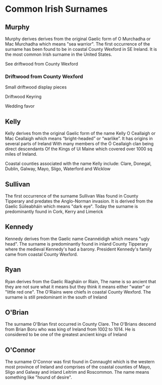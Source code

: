 # Common Irish Surnames

## Murphy
Murphy derives derives from the original
 Gaelic form of O Murchadha or
 Mac Murchadha which means "sea warrior". 
The first
occurrence of the surname has been found to be
 in coastal County Wexford in SE Ireland. 
 It is the most common Irish surname in the 
United States.

See driftwood from County Wexford

### Driftwood from County Wexford

Small driftwood display pieces

Driftwood Keyring

Wedding favor


## Kelly


Kelly derives from the original Gaelic form of the name Kelly
O Ceallaigh or Mac Ceallaigh which means 
“bright-headed” or “warlike”. It has
 origins in several parts of Ireland 
With many members of the Ó Ceallaigh clan being
 direct descendants
 Of the Kings of Uí Maine which covered over
 1000 sq miles of Ireland.

Coastal counties associated with the name
 Kelly include: Clare, Donegal, Dublin, Galway, Mayo, Sligo,
 Waterford and Wicklow

## Sullivan

The first occurrence of the surname Sullivan 
Was found in County Tipperary and predates the
Anglo-Norman invasion. It is derived from the
Gaelic Súileabháin which means "dark eye". 
Today the surname is predominantly found in 
Cork, Kerry and Limerick 

## Kennedy

Kennedy  derives from the Gaelic name 
Ceannéidigh which means "ugly head". The 
surname is predominantly found in inland County 
Tipperary 
where the medieval Kennedy's had a barony.
President Kennedy's family came from coastal County
 Wexford.

## Ryan
Ryan derives from the Gaelic Riagháin or Riain,
The name is so ancient that they are not sure 
what it means but they think it means either 
"water" or "little red one". The O'Riains were
chiefs in coastal County Wexford. The surname is
still predominant in the south of Ireland

## O'Brian
The surname O'Brian first occurred in
County Clare. The O'Brians descend from 
Brian Boru who was king
 of Ireland from 1002 to 1014. He is considered 
to be one of the greatest ancient kings of Ireland 


## O'Connor
The surname O'Connor was first found in 
Connaught which is the western most province
 of Ireland and comprises of the coastal
 counties of Mayo, Sligo and  Galway and
 inland Leitrim and Roscommon. The name means
 something like "hound of desire".


